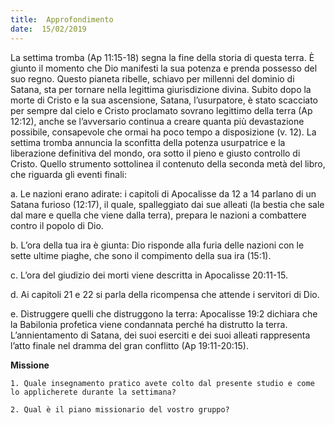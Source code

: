 ```yaml
---
title:  Approfondimento
date:  15/02/2019
---
```


La settima tromba (Ap 11:15-18) segna la fine della storia di questa terra. È giunto il momento che Dio manifesti la sua potenza e prenda possesso del suo regno. Questo pianeta ribelle, schiavo per millenni del dominio di Satana, sta per tornare nella legittima giurisdizione divina. Subito dopo la morte di Cristo e la sua ascensione, Satana, l’usurpatore, è stato scacciato per sempre dal cielo e Cristo proclamato sovrano legittimo della terra (Ap 12:12), anche se l’avversario continua a creare quanta più devastazione possibile, consapevole che ormai ha poco tempo a disposizione (v. 12). La settima tromba annuncia la sconfitta della potenza usurpatrice e la liberazione definitiva del mondo, ora sotto il pieno e giusto controllo di Cristo. Quello strumento sottolinea il contenuto della seconda metà del libro, che riguarda gli eventi finali:

a. Le nazioni erano adirate: i capitoli di Apocalisse da 12 a 14 parlano di un Satana furioso (12:17), il quale, spalleggiato dai sue alleati (la bestia che sale dal mare e quella che viene dalla terra), prepara le nazioni a combattere contro il popolo di Dio.

b. L’ora della tua ira è giunta: Dio risponde alla furia delle nazioni con le sette ultime piaghe, che sono il compimento della sua ira (15:1).

c. L’ora del giudizio dei morti viene descritta in Apocalisse 20:11-15.

d. Ai capitoli 21 e 22 si parla della ricompensa che attende i servitori di Dio.

e. Distruggere quelli che distruggono la terra: Apocalisse 19:2 dichiara che la Babilonia profetica viene condannata perché ha distrutto la terra. L’annientamento di Satana, dei suoi eserciti e dei suoi alleati rappresenta l’atto finale nel dramma del gran conflitto (Ap 19:11-20:15).

**Missione**

`1. Quale insegnamento pratico avete colto dal presente studio e come lo applicherete durante la settimana?`

`2. Qual è il piano missionario del vostro gruppo?`